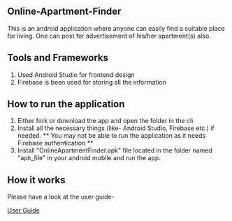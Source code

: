 ## Online-Apartment-Finder
This is an android application where anyone can easily find a suitable place for living. One can post for advertisement of his/her apartment(s) also.

## Tools and Frameworks
1. Used Android Studio for frontend design
2. Firebase is been used for storing all the information


## How to run the application
1. Either fork or download the app and open the folder in the cli
2. Install all the necessary things (like- Android Studio, Firebase etc.) if needed. ** You may not be able to run the application as it needs Firebase authentication **
3. Install "OnlineApartmentFinder.apk" file located in the folder named "apk_file" in your android mobile and run the app.


## How it works
Please have a look at the user guide-

[User Guide](https://github.com/RahmanFiros/Online-Apartment-Finder/blob/master/User%20Guide.pdf)
